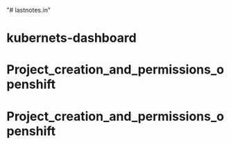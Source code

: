 "# lastnotes.in" 
# kubernets-dashboard
# Project_creation_and_permissions_openshift
# Project_creation_and_permissions_openshift
